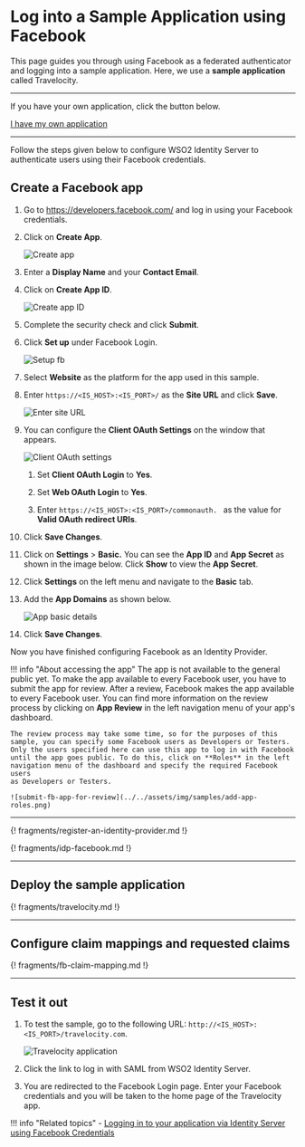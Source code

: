 # Log into a Sample Application using Facebook

This page guides you through using Facebook as a federated authenticator and logging into a sample application. Here, we use a **sample application** called Travelocity. 

----

If you have your own application, click the button below.

<a class="samplebtn_a" href="../../guides/identity-federation/facebook/"   rel="nofollow noopener">I have my own application</a>

----

Follow the steps given below to configure WSO2 Identity Server to authenticate users using their Facebook credentials.

## Create a Facebook app

1. Go to <https://developers.facebook.com/> and log in using your Facebook credentials.

2. Click on **Create App**.

	![Create app](../../assets/img/samples/create-app.png)

3. Enter a **Display Name** and your **Contact Email**.

4.  Click on **Create App ID**.

	![Create app ID](../../assets/img/samples/register-app-fb.png)

5. Complete the security check and click **Submit**. 

6. Click **Set up** under Facebook Login.

	![Setup fb](../../assets/img/samples/facebook-login.png)

7. Select **Website** as the platform for the app used in this sample.

8. Enter `https://<IS_HOST>:<IS_PORT>/` as the **Site URL** and click **Save**.

	![Enter site URL](../../assets/img/samples/enter-url.png)

9.  You can configure the **Client OAuth Settings** on the window that
    appears.
      
    ![Client OAuth settings](../../assets/img/samples/client-oauth-settings.png)

    1.  Set **Client OAuth Login** to **Yes**.  
        
    2.  Set **Web OAuth Login** to **Yes**.  
        
    3.  Enter  ` https://<IS_HOST>:<IS_PORT>/commonauth.  ` as the value for **Valid OAuth redirect URIs**. 

10. Click **Save Changes**.

11. Click on **Settings** > **Basic.** You can see the **App ID** and **App
    Secret** as shown in the image below. Click **Show** to view the
    **App Secret**.

12. Click **Settings** on the left menu and navigate to the **Basic** tab. 

13. Add the **App Domains** as shown below. 

	![App basic details](../../assets/img/samples/details-basic.png)

13. Click **Save Changes**.

Now you have finished configuring Facebook as an Identity Provider.

!!!	info "About accessing the app"
	The app is not available to the general public yet. To make the app available
	to every Facebook user, you have to submit the app for review. After a
	review, Facebook makes the app available to every Facebook user. You can
	find more information on the review process by clicking on **App
	Review** in the left navigation menu of your app's dashboard.

	The review process may take some time, so for the purposes of this
	sample, you can specify some Facebook users as Developers or Testers.
	Only the users specified here can use this app to log in with Facebook
	until the app goes public. To do this, click on **Roles** in the left
	navigation menu of the dashboard and specify the required Facebook users
	as Developers or Testers.
	
	![submit-fb-app-for-review](../../assets/img/samples/add-app-roles.png)

---

{! fragments/register-an-identity-provider.md !}

{! fragments/idp-facebook.md !}

---

## Deploy the sample application

{! fragments/travelocity.md !}

---

## Configure claim mappings and requested claims

{! fragments/fb-claim-mapping.md !}

---

## Test it out

1. To test the sample, go to the following URL: `http://<IS_HOST>:<IS_PORT>/travelocity.com`.

	![Travelocity application](../../assets/img/samples/travelocity-fb.png)

2. Click the link to log in with SAML from WSO2 Identity Server.

3. You are redirected to the Facebook Login page. Enter your Facebook credentials and you will be taken to the home page of the Travelocity app.

!!! info "Related topics"
	-   [Logging in to your application via Identity Server using Facebook Credentials](../../guides/identity-federation/facebook)

